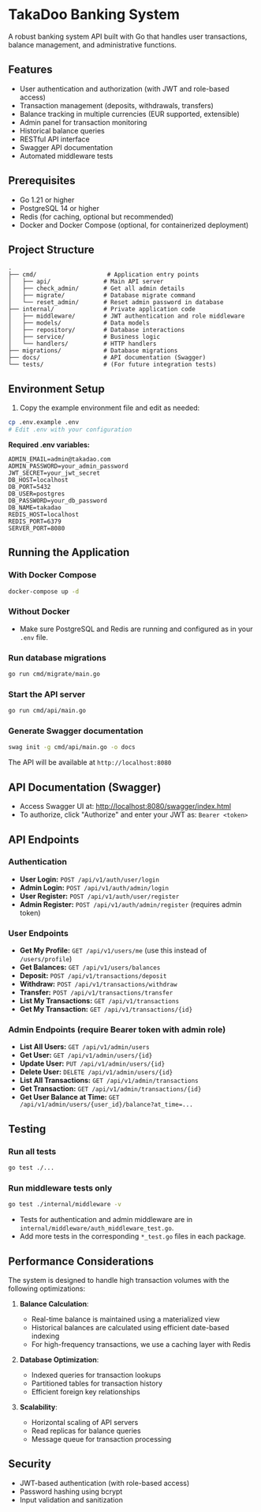 # TakaDoo Banking System

A robust banking system API built with Go that handles user transactions, balance management, and administrative functions.

## Features

- User authentication and authorization (with JWT and role-based access)
- Transaction management (deposits, withdrawals, transfers)
- Balance tracking in multiple currencies (EUR supported, extensible)
- Admin panel for transaction monitoring
- Historical balance queries
- RESTful API interface
- Swagger API documentation
- Automated middleware tests

## Prerequisites

- Go 1.21 or higher
- PostgreSQL 14 or higher
- Redis (for caching, optional but recommended)
- Docker and Docker Compose (optional, for containerized deployment)

## Project Structure

```
.
├── cmd/                    # Application entry points
│   ├── api/               # Main API server
│   ├── check_admin/       # Get all admin details
│   ├── migrate/           # Database migrate command
│   └── reset_admin/       # Reset admin password in database
├── internal/              # Private application code
│   ├── middleware/        # JWT authentication and role middleware
│   ├── models/            # Data models
│   ├── repository/        # Database interactions
│   ├── service/           # Business logic
│   └── handlers/          # HTTP handlers
├── migrations/            # Database migrations
├── docs/                  # API documentation (Swagger)
└── tests/                 # (For future integration tests)
```

## Environment Setup

1. Copy the example environment file and edit as needed:
```bash
cp .env.example .env
# Edit .env with your configuration
```

**Required .env variables:**
```
ADMIN_EMAIL=admin@takadao.com
ADMIN_PASSWORD=your_admin_password
JWT_SECRET=your_jwt_secret
DB_HOST=localhost
DB_PORT=5432
DB_USER=postgres
DB_PASSWORD=your_db_password
DB_NAME=takadao
REDIS_HOST=localhost
REDIS_PORT=6379
SERVER_PORT=8080
```

## Running the Application

### With Docker Compose
```bash
docker-compose up -d
```

### Without Docker
- Make sure PostgreSQL and Redis are running and configured as in your `.env` file.

### Run database migrations
```bash
go run cmd/migrate/main.go
```

### Start the API server
```bash
go run cmd/api/main.go
```

### Generate Swagger documentation
```bash
swag init -g cmd/api/main.go -o docs
```

The API will be available at `http://localhost:8080`

## API Documentation (Swagger)

- Access Swagger UI at: [http://localhost:8080/swagger/index.html](http://localhost:8080/swagger/index.html)
- To authorize, click "Authorize" and enter your JWT as: `Bearer <token>`

## API Endpoints

### Authentication

- **User Login:** `POST /api/v1/auth/user/login`
- **Admin Login:** `POST /api/v1/auth/admin/login`
- **User Register:** `POST /api/v1/auth/user/register`
- **Admin Register:** `POST /api/v1/auth/admin/register` (requires admin token)

### User Endpoints

- **Get My Profile:** `GET /api/v1/users/me` (use this instead of `/users/profile`)
- **Get Balances:** `GET /api/v1/users/balances`
- **Deposit:** `POST /api/v1/transactions/deposit`
- **Withdraw:** `POST /api/v1/transactions/withdraw`
- **Transfer:** `POST /api/v1/transactions/transfer`
- **List My Transactions:** `GET /api/v1/transactions`
- **Get My Transaction:** `GET /api/v1/transactions/{id}`

### Admin Endpoints (require Bearer token with admin role)

- **List All Users:** `GET /api/v1/admin/users`
- **Get User:** `GET /api/v1/admin/users/{id}`
- **Update User:** `PUT /api/v1/admin/users/{id}`
- **Delete User:** `DELETE /api/v1/admin/users/{id}`
- **List All Transactions:** `GET /api/v1/admin/transactions`
- **Get Transaction:** `GET /api/v1/admin/transactions/{id}`
- **Get User Balance at Time:** `GET /api/v1/admin/users/{user_id}/balance?at_time=...`

## Testing

### Run all tests
```bash
go test ./...
```

### Run middleware tests only
```bash
go test ./internal/middleware -v
```

- Tests for authentication and admin middleware are in `internal/middleware/auth_middleware_test.go`.
- Add more tests in the corresponding `*_test.go` files in each package.

## Performance Considerations

The system is designed to handle high transaction volumes with the following optimizations:

1. **Balance Calculation**: 
   - Real-time balance is maintained using a materialized view
   - Historical balances are calculated using efficient date-based indexing
   - For high-frequency transactions, we use a caching layer with Redis

2. **Database Optimization**:
   - Indexed queries for transaction lookups
   - Partitioned tables for transaction history
   - Efficient foreign key relationships

3. **Scalability**:
   - Horizontal scaling of API servers
   - Read replicas for balance queries
   - Message queue for transaction processing

## Security

- JWT-based authentication (with role-based access)
- Password hashing using bcrypt
- Input validation and sanitization

